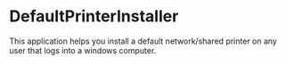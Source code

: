 # DefaultPrinterInstaller
This application helps you install a default network/shared printer on any user that logs into a windows computer.
